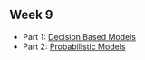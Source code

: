 ## Week 9
* Part 1: [Decision Based Models](https://youtu.be/ThuqQ_Y-K5A)
* Part 2: [Probabilistic Models](https://youtu.be/QzAYNE8NKlQ)